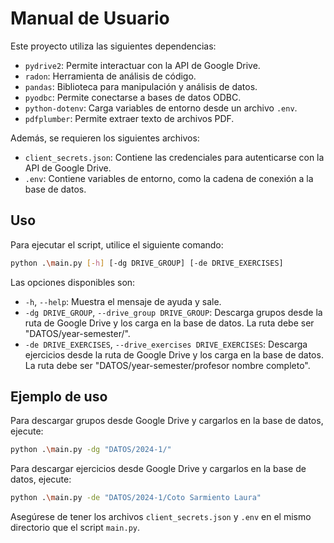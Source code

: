 # Manual de Usuario

Este proyecto utiliza las siguientes dependencias:

- `pydrive2`: Permite interactuar con la API de Google Drive.
- `radon`: Herramienta de análisis de código.
- `pandas`: Biblioteca para manipulación y análisis de datos.
- `pyodbc`: Permite conectarse a bases de datos ODBC.
- `python-dotenv`: Carga variables de entorno desde un archivo `.env`.
- `pdfplumber`: Permite extraer texto de archivos PDF.

Además, se requieren los siguientes archivos:

- `client_secrets.json`: Contiene las credenciales para autenticarse con la API de Google Drive.
- `.env`: Contiene variables de entorno, como la cadena de conexión a la base de datos.

## Uso

Para ejecutar el script, utilice el siguiente comando:

```bash
python .\main.py [-h] [-dg DRIVE_GROUP] [-de DRIVE_EXERCISES]
```

Las opciones disponibles son:

- `-h`, `--help`: Muestra el mensaje de ayuda y sale.
- `-dg DRIVE_GROUP`, `--drive_group DRIVE_GROUP`: Descarga grupos desde la ruta de Google Drive y los carga en la base de datos. La ruta debe ser "DATOS/year-semester/".
- `-de DRIVE_EXERCISES`, `--drive_exercises DRIVE_EXERCISES`: Descarga ejercicios desde la ruta de Google Drive y los carga en la base de datos. La ruta debe ser "DATOS/year-semester/profesor nombre completo".

## Ejemplo de uso

Para descargar grupos desde Google Drive y cargarlos en la base de datos, ejecute:

```bash
python .\main.py -dg "DATOS/2024-1/"
```

Para descargar ejercicios desde Google Drive y cargarlos en la base de datos, ejecute:

```bash
python .\main.py -de "DATOS/2024-1/Coto Sarmiento Laura"
```

Asegúrese de tener los archivos `client_secrets.json` y `.env` en el mismo directorio que el script `main.py`.